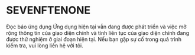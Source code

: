 # SEVENFTENONE
Đọc báo ứng dụng Ứng dụng hiện tại vẫn đang được phát triển và việc mở rộng thông tin của giao diện chính và tính liên tục của giao diện chính đang được thử nghiệm ở giai đoạn hiện tại. Nếu bạn gặp sự cố trong quá trình kiểm tra, vui lòng liên hệ với tôi.
